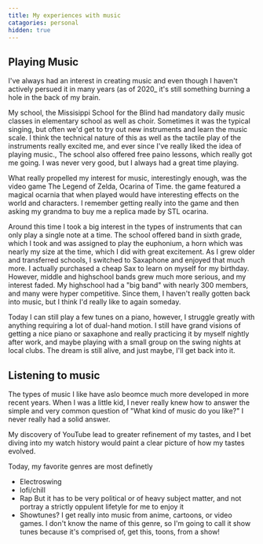 ```yaml
---
title: My experiences with music
catagories: personal
hidden: true
---
```


## Playing Music

I've always had an interest in creating music and even though I haven't actively persued it in many years (as of 2020_ it's still something burning a hole in the back of my brain.

My school, the Missisippi School for the Blind had mandatory daily music classes in elementary school as well as choir. Sometimes it was the typical singing, but often we'd get to try out new instruments and learn the music scale. I think the technical nature of this as well as the tactile play of the instruments really excited me, and ever since I've really liked the idea of playing music., The school also offered free paino lessons, which really got me going. I was never very good, but I always had a great time playing. 

What really propelled my interest for music, interestingly enough, was the video game The Legend of Zelda, Ocarina of Time. the game featured a magical ocarnia that when played would have interesting effects on the world and characters. I remember getting really into the game and then asking my grandma to buy me a replica made by STL ocarina. 

Around this time I took a big interest in the types of instruments that can only play a single note at a time. The school offered band in sixth grade, which I took and was assigned to play the euphonium, a horn which was nearly my size at the time, which I did with great excitement. As I grew older and transferred schools, I switched to Saxaphone and enjoyed that much more. I actually purchased a cheap Sax to learn on myself for my birthday. However, middle and highschool bands grew much more serious, and my interest faded. My highschool had a "big band" with nearly 300 members, and many were hyper competitive. Since them, I haven't really gotten back into music, but I think I'd really like to again someday.

Today I can still play a few tunes on a piano, however, I struggle greatly with anything requiring a lot of dual-hand motion. I still have grand visions of getting a nice piano or saxaphone and really practicing it by myself nightly after work, and maybe playing with a small group on the swing nights at local clubs. The dream is still alive, and just maybe, I'll get back into it.

## Listening to music

The types of music I like have aslo beomce much more developed in more recent years. When I was a little kid, I never really knew how to answer the simple and very common question of "What kind of music do you like?" I never really had a solid answer.

My discovery of YouTube lead to greater refinement of my tastes, and I bet diving into my watch history would paint a clear picture of how my tastes evolved.

Today, my favorite genres are most definetly 

- Electroswing
- lofi/chill
- Rap
	But it has to be very political or of heavy subject matter, and not portray a strictly oppulent lifetyle for me to enjoy it
- Showtunes?
	I get really into music from anime, cartoons, or video games. I don't know the name of this genre, so I'm going to call it show tunes because it's comprised of, get this, toons, from a show!
